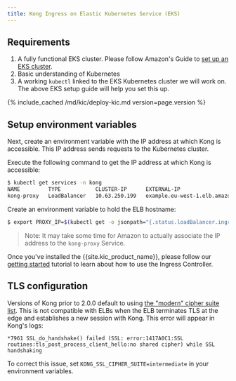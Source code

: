 ```yaml
---
title: Kong Ingress on Elastic Kubernetes Service (EKS)
---
```


## Requirements

1. A fully functional EKS cluster.
   Please follow Amazon's Guide to
   [set up an EKS cluster](https://aws.amazon.com/getting-started/projects/deploy-kubernetes-app-amazon-eks/).
2. Basic understanding of Kubernetes
3. A working `kubectl`  linked to the EKS Kubernetes
   cluster we will work on. The above EKS setup guide will help
   you set this up.

{% include_cached /md/kic/deploy-kic.md version=page.version %}

## Setup environment variables

Next, create an environment variable with the IP address at which
Kong is accessible. This IP address sends requests to the
Kubernetes cluster.

Execute the following command to get the IP address at which Kong is accessible:

```bash
$ kubectl get services -n kong
NAME         TYPE           CLUSTER-IP      EXTERNAL-IP                           PORT(S)                      AGE
kong-proxy   LoadBalancer   10.63.250.199   example.eu-west-1.elb.amazonaws.com   80:31929/TCP,443:31408/TCP   57d
```

Create an environment variable to hold the ELB hostname:

```bash
$ export PROXY_IP=$(kubectl get -o jsonpath="{.status.loadBalancer.ingress[0].hostname}" service -n kong kong-proxy)
```

> Note: It may take some time for Amazon to actually associate the
IP address to the `kong-proxy` Service.

Once you've installed the {{site.kic_product_name}}, please follow our
[getting started](/kubernetes-ingress-controller/{{page.kong_version}}/guides/getting-started) tutorial to learn
about how to use the Ingress Controller.

## TLS configuration

Versions of Kong prior to 2.0.0 default to using [the "modern" cipher suite
list](https://wiki.mozilla.org/Security/Server_Side_TLS). This is not
compatible with ELBs when the ELB terminates TLS at the edge and establishes a
new session with Kong. This error will appear in Kong's logs:

```
*7961 SSL_do_handshake() failed (SSL: error:1417A0C1:SSL routines:tls_post_process_client_hello:no shared cipher) while SSL handshaking
```

To correct this issue, set `KONG_SSL_CIPHER_SUITE=intermediate` in your
environment variables.
